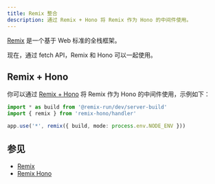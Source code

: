 ```yaml
---
title: Remix 整合
description: 通过 Remix + Hono 将 Remix 作为 Hono 的中间件使用。
---
```


[Remix](https://remix.run/) 是一个基于 Web 标准的全栈框架。

现在，通过 fetch API，Remix 和 Hono 可以一起使用。

## Remix + Hono

你可以通过 [Remix + Hono](https://github.com/sergiodxa/remix-hono) 将 Remix 作为 Hono 的中间件使用，示例如下：

```ts
import * as build from '@remix-run/dev/server-build'
import { remix } from 'remix-hono/handler'

app.use('*', remix({ build, mode: process.env.NODE_ENV }))
```

## 参见

- [Remix](https://remix.run/)
- [Remix Hono](https://github.com/sergiodxa/remix-hono)
